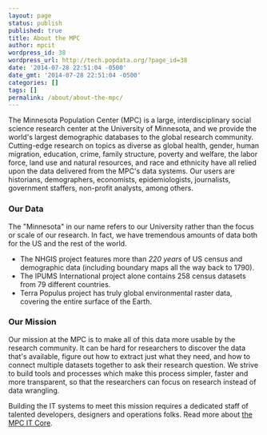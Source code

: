 ```yaml
---
layout: page
status: publish
published: true
title: About the MPC
author: mpcit
wordpress_id: 38
wordpress_url: http://tech.popdata.org/?page_id=38
date: '2014-07-28 22:51:04 -0500'
date_gmt: '2014-07-28 22:51:04 -0500'
categories: []
tags: []
permalink: /about/about-the-mpc/
---
```


The Minnesota Population Center (MPC) is a large, interdisciplinary social science research center at the University of Minnesota, and we provide the world's largest demographic databases to the global research community. Cutting-edge research on topics as diverse as global health, gender, human migration, education, crime, family structure, poverty and welfare, the labor force, land use and natural resources, and race and ethnicity have all relied upon the data delivered from the MPC's data systems. Our users are historians, demographers, economists, epidemiologists, journalists, government staffers, non-profit analysts, among others.

### Our Data
The "Minnesota" in our name refers to our University rather than the focus or scale of our research. In fact, we have tremendous amounts of data both for the US and the rest of the world.

* The NHGIS project features more than <em>220 years</em> of US census and demographic data (including boundary maps all the way back to 1790).
* The IPUMS International project alone contains 258 census datasets from 79 different countries.
* Terra Populus project has truly global environmental raster data, covering the entire surface of the Earth.

### Our Mission
Our mission at the MPC is to make all of this data more usable by the research community. It can be hard for researchers to discover the data that's available, figure out how to extract just what they need, and how to connect multiple datasets together to ask their research question. We strive to build tools and processes which make this process simpler, faster and more transparent, so that the researchers can focus on research instead of data wrangling.

Building the IT systems to meet this mission requires a dedicated staff of talented developers, designers and operations folks.  Read more about <a title="About MPC IT" href="/about/about-mpc-it/">the MPC IT Core</a>.

